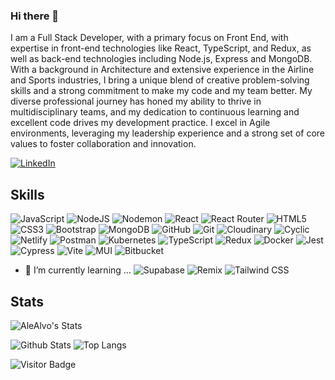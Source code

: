 ### Hi there 👋

I am a Full Stack Developer, with a primary focus on Front End, with expertise in front-end technologies like React, TypeScript, and Redux, as well as back-end technologies including Node.js, Express and MongoDB. With a background in Architecture and extensive experience in the Airline and Sports industries, I bring a unique blend of creative problem-solving skills and a strong commitment to make my code and my team better. My diverse professional journey has honed my ability to thrive in multidisciplinary teams, and my dedication to continuous learning and excellent code drives my development practice. I excel in Agile environments, leveraging my leadership experience and a strong set of core values to foster collaboration and innovation.

[![LinkedIn](https://img.shields.io/badge/linkedin-%230077B5.svg?style=for-the-badge&logo=linkedin&logoColor=white)](https://www.linkedin.com/in/alexandre-alvaro/)

## Skills

![JavaScript](https://img.shields.io/badge/javascript-%23323330.svg?style=for-the-badge&logo=javascript&logoColor=%23F7DF1E)
![NodeJS](https://img.shields.io/badge/node.js-6DA55F?style=for-the-badge&logo=node.js&logoColor=white)
![Nodemon](https://img.shields.io/badge/NODEMON-%23323330.svg?style=for-the-badge&logo=nodemon&logoColor=%BBDEAD)
![React](https://img.shields.io/badge/react-%2320232a.svg?style=for-the-badge&logo=react&logoColor=%2361DAFB)
![React Router](https://img.shields.io/badge/React_Router-CA4245?style=for-the-badge&logo=react-router&logoColor=white)
![HTML5](https://img.shields.io/badge/html5-%23E34F26.svg?style=for-the-badge&logo=html5&logoColor=white)
![CSS3](https://img.shields.io/badge/css3-%231572B6.svg?style=for-the-badge&logo=css3&logoColor=white)
![Bootstrap](https://img.shields.io/badge/bootstrap-%23563D7C.svg?style=for-the-badge&logo=bootstrap&logoColor=white)
![MongoDB](https://img.shields.io/badge/MongoDB-%234ea94b.svg?style=for-the-badge&logo=mongodb&logoColor=white)
![GitHub](https://img.shields.io/badge/github-%23121011.svg?style=for-the-badge&logo=github&logoColor=white)
![Git](https://img.shields.io/badge/git-%23F05033.svg?style=for-the-badge&logo=git&logoColor=white)
![Cloudinary](https://img.shields.io/badge/Cloudinary-%2338A9E7.svg?style=for-the-badge&logo=cloudinary&logoColor=white)
![Cyclic](https://img.shields.io/badge/Cyclic-%230096D6.svg?style=for-the-badge&logo=cyclic&logoColor=white)
![Netlify](https://img.shields.io/badge/netlify-%23000000.svg?style=for-the-badge&logo=netlify&logoColor=#00C7B7)
![Postman](https://img.shields.io/badge/Postman-FF6C37?style=for-the-badge&logo=postman&logoColor=white)
![Kubernetes](https://img.shields.io/badge/Kubernetes-%23326CE5.svg?style=for-the-badge&logo=kubernetes&logoColor=white)
![TypeScript](https://img.shields.io/badge/typescript-%23007ACC.svg?style=for-the-badge&logo=typescript&logoColor=white)
![Redux](https://img.shields.io/badge/redux-%23593d88.svg?style=for-the-badge&logo=redux&logoColor=white)
![Docker](https://img.shields.io/badge/Docker-%230db7ed.svg?style=for-the-badge&logo=docker&logoColor=white)
![Jest](https://img.shields.io/badge/Jest-%23C21325.svg?style=for-the-badge&logo=jest&logoColor=white)
![Cypress](https://img.shields.io/badge/Cypress-%2317202C.svg?style=for-the-badge&logo=cypress&logoColor=white)
![Vite](https://img.shields.io/badge/Vite-%2346B2C9.svg?style=for-the-badge&logo=vite&logoColor=white)
![MUI](https://img.shields.io/badge/MUI-%230081CB.svg?style=for-the-badge&logo=mui&logoColor=white)
![Bitbucket](https://img.shields.io/badge/bitbucket-%230047A9.svg?style=for-the-badge&logo=bitbucket&logoColor=white)







- 🌱 I’m currently learning ...
![Supabase](https://img.shields.io/badge/Supabase-%233ECF8E.svg?style=for-the-badge&logo=supabase&logoColor=white)
![Remix](https://img.shields.io/badge/Remix-%23F55A5A.svg?style=for-the-badge&logo=remix&logoColor=white)
![Tailwind CSS](https://img.shields.io/badge/Tailwind_CSS-%2338B2AC.svg?style=for-the-badge&logo=tailwindcss&logoColor=white)


  

  
  
  
## Stats
![AleAlvo's Stats](https://github-readme-stats.vercel.app/api?username=AleAlvo&show_icons=true&theme=prussian)

![Github Stats](https://github-readme-stats.vercel.app/api?username=AleAlvo&count_private=true&show_icons=true&include_all_commits=true&theme=prussian&layout=compact)
![Top Langs](https://github-readme-stats.vercel.app/api/top-langs/?username=AleAlvo&hide=TeX&layout=compact&theme=prussian)
  
  

![Visitor Badge](https://visitor-badge.laobi.icu/badge?page_id=AleAlvo)


<!--
**AleAlvo/AleAlvo** is a ✨ _special_ ✨ repository because its `README.md` (this file) appears on your GitHub profile.

Here are some ideas to get you started:

- 🔭 I’m currently working on ...
- 🌱 I’m currently learning ...
- 👯 I’m looking to collaborate on ...
- 🤔 I’m looking for help with ...
- 💬 Ask me about ...
- 📫 How to reach me: ...
- 😄 Pronouns: ...
- ⚡ Fun fact: ...
-->
